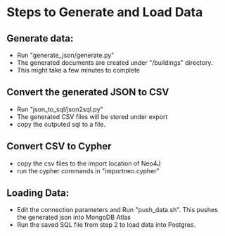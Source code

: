 # Steps to Generate and Load Data

## Generate data:
- Run "generate_json/generate.py"
- The generated documents are created under "/buildings" directory.
- This might take a few minutes to complete

## Convert the generated JSON to CSV
- Run "json_to_sql/json2sql.py"
- The generated CSV files will be stored under export
- copy the outputed sql to a file.

## Convert CSV to Cypher
- copy the csv files to the import location of Neo4J
- run the cypher commands in "importneo.cypher"


## Loading Data:
- Edit the connection parameters and Run "push_data.sh". This pushes the generated json into MongoDB Atlas
- Run the saved SQL file from step 2 to load data into Postgres.